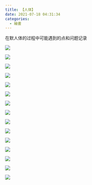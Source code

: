 ```yaml
---
title: 【人体】
date: 2021-07-18 04:31:34
categories: 
  - 繪畫
---
```

在默人体的过程中可能遇到的点和问题记录

![](/images/image-20230718045236548.png)

![](/images/image-20230721095235800.png)

![](/images/image-20230721095522707.png)

![](/images/image-20230721104214353.png)

![](/images/image-20230721104356635.png)

![](/images/image-20230723203100738.png)

![](/images/image-20230723211022543.png)

![](/images/image-20230724115146521.png)

![](/images/image-20230724115611249.png)

![](/images/image-20230724115923063.png)

![](/images/image-20230724120146743.png)

![](/images/image-20230724122848645.png)

![](/images/image-20230724130102251.png)

![](/images/image-20230724131845281.png)

![](/images/image-20231123220551752.png)
